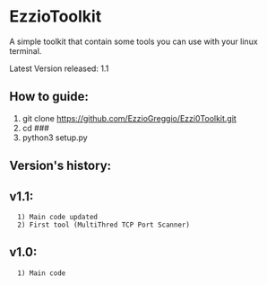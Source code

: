 # EzzioToolkit
A simple toolkit that contain some tools you can use with your linux terminal.

Latest Version released: 1.1

## How to guide:
  1) git clone https://github.com/EzzioGreggio/Ezzi0Toolkit.git
  2) cd ###
  3) python3 setup.py


## Version's history:
  
  ## v1.1: 
      1) Main code updated
      2) First tool (MultiThred TCP Port Scanner)
  
  
  ## v1.0:
      1) Main code
